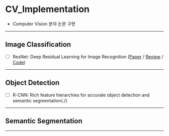 # CV_Implementation

- Computer Vision 분야 논문 구현
---


## Image Classification
- [ ] ResNet: Deep Residual Learning for Image Recognition ([Paper](https://arxiv.org/abs/1512.03385) / [Review]() / [Code]())
---


## Object Detection
- [ ] R-CNN: Rich feature hierarchies for accurate object detection and semantic segmentation(./)
---


## Semantic Segmentation
---
